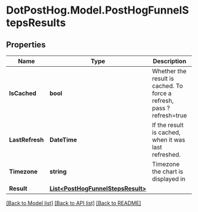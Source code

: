 # DotPostHog.Model.PostHogFunnelStepsResults

## Properties

Name | Type | Description | Notes
------------ | ------------- | ------------- | -------------
**IsCached** | **bool** | Whether the result is cached. To force a refresh, pass ?refresh&#x3D;true | 
**LastRefresh** | **DateTime** | If the result is cached, when it was last refreshed. | 
**Timezone** | **string** | Timezone the chart is displayed in | [optional] [default to TimezoneEnum.UTC]
**Result** | [**List&lt;PostHogFunnelStepsResult&gt;**](PostHogFunnelStepsResult.md) |  | 

[[Back to Model list]](../README.md#documentation-for-models) [[Back to API list]](../README.md#documentation-for-api-endpoints) [[Back to README]](../README.md)

